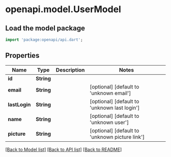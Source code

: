 # openapi.model.UserModel

## Load the model package
```dart
import 'package:openapi/api.dart';
```

## Properties
Name | Type | Description | Notes
------------ | ------------- | ------------- | -------------
**id** | **String** |  | 
**email** | **String** |  | [optional] [default to 'unknown email']
**lastLogin** | **String** |  | [optional] [default to 'unknown last login']
**name** | **String** |  | [optional] [default to 'unknown user']
**picture** | **String** |  | [optional] [default to 'unknown picture link']

[[Back to Model list]](../README.md#documentation-for-models) [[Back to API list]](../README.md#documentation-for-api-endpoints) [[Back to README]](../README.md)


